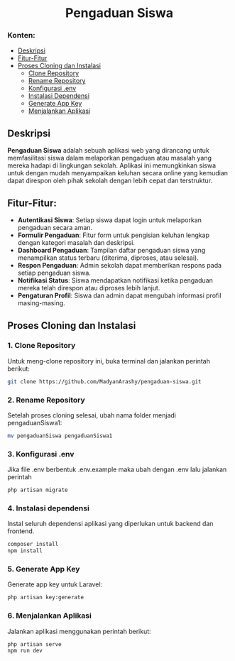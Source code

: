 <h1 align="center">Pengaduan Siswa</h1>

### Konten:
- [Deskripsi](#deskripsi)
- [Fitur-Fitur](#fitur-fitur)
- [Proses Cloning dan Instalasi](#proses-cloning-dan-instalasi)
    - [Clone Repository](#1-clone-repository)
    - [Rename Repository](#2-rename-repository)
    - [Konfigurasi .env](#3-konfigurasi-env)
    - [Instalasi Dependensi](#4-instalasi-dependensi)
    - [Generate App Key](#5-generate-app-key)
    - [Menjalankan Aplikasi](#6-menjalankan-aplikasi)

## Deskripsi
**Pengaduan Siswa** adalah sebuah aplikasi web yang dirancang untuk memfasilitasi siswa dalam melaporkan pengaduan atau masalah yang mereka hadapi di lingkungan sekolah. Aplikasi ini memungkinkan siswa untuk dengan mudah menyampaikan keluhan secara online yang kemudian dapat direspon oleh pihak sekolah dengan lebih cepat dan terstruktur.


## Fitur-Fitur:
- **Autentikasi Siswa**: Setiap siswa dapat login untuk melaporkan pengaduan secara aman.
- **Formulir Pengaduan**: Fitur form untuk pengisian keluhan lengkap dengan kategori masalah dan deskripsi.
- **Dashboard Pengaduan**: Tampilan daftar pengaduan siswa yang menampilkan status terbaru (diterima, diproses, atau selesai).
- **Respon Pengaduan**: Admin sekolah dapat memberikan respons pada setiap pengaduan siswa.
- **Notifikasi Status**: Siswa mendapatkan notifikasi ketika pengaduan mereka telah direspon atau diproses lebih lanjut.
- **Pengaturan Profil**: Siswa dan admin dapat mengubah informasi profil masing-masing.


## Proses Cloning dan Instalasi

### 1. Clone Repository
Untuk meng-clone repository ini, buka terminal dan jalankan perintah berikut:

```bash
git clone https://github.com/MadyanArashy/pengaduan-siswa.git
```  

### 2. Rename Repository
Setelah proses cloning selesai, ubah nama folder menjadi pengaduanSiswa1:
```bash
mv pengaduanSiswa pengaduanSiswa1
```
### 3. Konfigurasi .env
Jika file .env berbentuk .env.example maka ubah dengan .env lalu jalankan perintah
```bash
php artisan migrate
```
### 4. Instalasi dependensi
Instal seluruh dependensi aplikasi yang diperlukan untuk backend dan frontend.
```bash
composer install
npm install
```
### 5. Generate App Key
Generate app key untuk Laravel:
```bash
php artisan key:generate
```
### 6. Menjalankan Aplikasi
Jalankan aplikasi menggunakan perintah berikut:
```bash
php artisan serve
npm run dev
```
